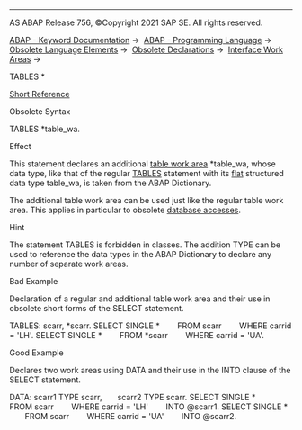   

* * *

AS ABAP Release 756, ©Copyright 2021 SAP SE. All rights reserved.

[ABAP - Keyword Documentation](javascript:call_link\('abenabap.htm'\)) →  [ABAP - Programming Language](javascript:call_link\('abenabap_reference.htm'\)) →  [Obsolete Language Elements](javascript:call_link\('abenabap_obsolete.htm'\)) →  [Obsolete Declarations](javascript:call_link\('abenobsolete_declarations.htm'\)) →  [Interface Work Areas](javascript:call_link\('abeninterface_areas_obsolete.htm'\)) → 

TABLES \*

[Short Reference](javascript:call_link\('abaptables_plus_shortref.htm'\))

Obsolete Syntax

TABLES \*table\_wa.

Effect

This statement declares an additional [table work area](javascript:call_link\('abentable_work_area_glosry.htm'\) "Glossary Entry") \*table\_wa, whose data type, like that of the regular [TABLES](javascript:call_link\('abaptables.htm'\)) statement with its [flat](javascript:call_link\('abenflat_glosry.htm'\) "Glossary Entry") structured data type table\_wa, is taken from the ABAP Dictionary.

The additional table work area can be used just like the regular table work area. This applies in particular to obsolete [database accesses](javascript:call_link\('abendatabase_access_obsolete.htm'\)).

Hint

The statement TABLES is forbidden in classes. The addition TYPE can be used to reference the data types in the ABAP Dictionary to declare any number of separate work areas.

Bad Example

Declaration of a regular and additional table work area and their use in obsolete short forms of the SELECT statement.

TABLES: scarr, \*scarr.
SELECT SINGLE \*
       FROM scarr
       WHERE carrid = 'LH'.
SELECT SINGLE \*
       FROM \*scarr
       WHERE carrid = 'UA'.

Good Example

Declares two work areas using DATA and their use in the INTO clause of the SELECT statement.

DATA: scarr1 TYPE scarr,
      scarr2 TYPE scarr.
SELECT SINGLE \*
       FROM scarr
       WHERE carrid = 'LH'
       INTO @scarr1.
SELECT SINGLE \*
       FROM scarr
       WHERE carrid = 'UA'
       INTO @scarr2.